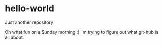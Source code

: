# hello-world
Just another repository

Oh what fun on a Sunday morning :) I'm trying to figure out what git-hub is all about.
